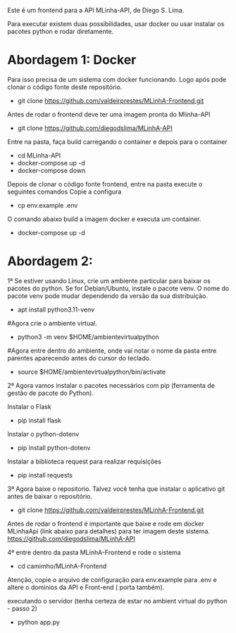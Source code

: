Este é um frontend para a API MLinha-API, de Diego S. Lima.

Para executar existem duas possibilidades, usar docker ou usar instalar os pacotes python e rodar diretamente.

# Abordagem 1: Docker
Para isso precisa de um sistema com docker funcionando. Logo após pode clonar o código fonte deste repositório.
 - git clone https://github.com/valdeirprestes/MLinhA-Frontend.git

Antes de rodar o frontend deve ter uma imagem pronta do Mlinha-API
 - git clone https://github.com/diegodslima/MLinhA-API

Entre na pasta, faça build carregando o container e depois para o container
 - cd MLinha-API
 - docker-compose up -d
 - docker-compose down

Depois de clonar o código fonte frontend, entre na pasta execute o seguintes comandos
Copie a configura
 - cp env.example .env

O comando abaixo build a imagem docker e executa um container.
 - docker-compose up -d



# Abordagem 2:

1ª Se estiver usando Linux, crie um ambiente particular para baixar os pacotes do python.
Se for Debian/Ubuntu, instale o pacote venv. O nome do pacote venv pode mudar dependendo da versão da sua distribuição.
 - apt install python3.11-venv

#Agora crie o ambiente virtual.
 - python3 -m venv $HOME/ambientevirtualpython

#Agora entre dentro do ambiente, onde vai notar o nome da pasta entre parentes aparecendo antes do cursor do teclado.
- source $HOME/ambientevirtualpython/bin/activate


2ª Agora vamos instalar o pacotes necessários com pip (ferramenta de gestão de pacote do Python).

 Instalar o Flask
- pip install flask

 Instalar o python-dotenv
- pip install python-dotenv

 Instalar a biblioteca request para realizar requisições
- pip install requests



3ª Agora baixe o repositorio. Talvez você tenha que instalar o aplicativo git antes de baixar o repositório.
 - git clone https://github.com/valdeirprestes/MLinhA-Frontend.git

Antes de rodar o frontend é importante que baixe e rode em docker MLinhaApi (link abaixo para detalhes) para ter imagem deste sistema.
https://github.com/diegodslima/MLinhA-API



4ª entre dentro da pasta MLinhA-Frontend e rode o sistema
- cd camimho/MLinhA-Frontend


Atenção, copie o arquivo de configuração para env.example para .env e altere o dominios da API e Front-end ( porta também).


executando o servidor (tenha certeza de estar no ambient virtual do python - passo 2)

- python app.py



